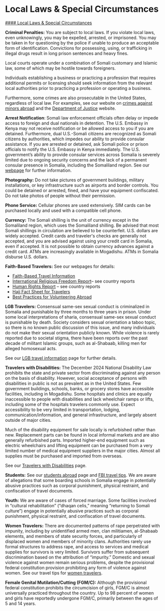 # Local Laws & Special Circumstances

[#### Local Laws & Special Circumstances](javascript:void(0); "Local Laws & Special Circumstances")

**Criminal Penalties:** You are subject to local laws. If you violate local laws, even unknowingly, you may be expelled, arrested, or imprisoned. You may be taken in for questioning by the police if unable to produce an acceptable form of identification. Convictions for possessing, using, or trafficking in illegal drugs result in long prison sentences and heavy fines.

Local courts operate under a combination of Somali customary and Islamic law, some of which may be hostile towards foreigners.

Individuals establishing a business or practicing a profession that requires additional permits or licensing should seek information from the relevant local authorities prior to practicing a profession or operating a business.

Furthermore, some crimes are also prosecutable in the United States, regardless of local law. For examples, see our website on [crimes against minors abroad](https://travel.state.gov/content/travel/en/international-travel/emergencies/arrest-detention/crimes-against-minors.html) and the [Department of Justice](https://www.justice.gov/archives/jm/criminal-resource-manual-1617-extraterritorial-criminal-jurisdiction-18-usc-112-878-970-1116) website.

**Arrest Notification**: Somali law enforcement officials often delay or impede access to foreign and dual nationals in detention. The U.S. Embassy in Kenya may not receive notification or be allowed access to you if you are detained. Furthermore, dual U.S.-Somali citizens are recognized as Somali citizens by authorities, which impedes our ability to provide consular assistance. If you are arrested or detained, ask Somali police or prison officials to notify the U.S. Embassy in Kenya immediately. The U.S. government’s ability to provide consular services across Somalia is severely limited due to ongoing security concerns and the lack of a permanent consular presence in Somalia, including the Somaliland region. See our [webpage](https://travel.state.gov/content/travel/en/international-travel/emergencies/arrest-detention.html) for further information.

**Photography:** Do not take pictures of government buildings, military installations, or key infrastructure such as airports and border controls. You could be detained or arrested, fined, and have your equipment confiscated. Do not take photos of people without their permission.

**Phone Service:** Cellular phones are used extensively. SIM cards can be purchased locally and used with a compatible cell phone.

**Currency:** The Somali shilling is the unit of currency except in the Somaliland region, which uses the Somaliland shilling. Be advised that most Somali shillings in circulation are believed to be counterfeit. U.S. dollars are widely accepted. Credit cards and traveler's checks are generally not accepted, and you are advised against using your credit card in Somalia, even if accepted. It is not possible to obtain currency advances against a credit card. ATMs are increasingly available in Mogadishu. ATMs in Somalia disburse U.S. dollars.

**Faith-Based Travelers:** See our webpages for details:

* [Faith-Based Travel Information](https://travel.state.gov/content/travel/en/international-travel/before-you-go/travelers-with-special-considerations/faith-based-travel.html)
* [International Religious Freedom Report](http://www.state.gov/j/drl/irf/rpt/index.htm)– see country reports
* [Human Rights Report](http://www.state.gov/j/drl/rls/hrrpt/) – see country reports
* [Hajj Fact Sheet for Travelers](http://travel.state.gov/content/passports/en/go/Hajj.html)
* [Best Practices for Volunteering Abroad](https://travel.state.gov/content/travel/en/international-travel/before-you-go/travelers-with-special-considerations/volunteering-abroad.html)

**LGB Travelers:** Consensual same-sex sexual conduct is criminalized in Somalia and punishable by three months to three years in prison. Under some local interpretations of sharia, consensual same-sex sexual conduct is punishable by death. Society considers sexual orientation a taboo topic, so there is no known public discussion of this issue, and many individuals do not make their sexual orientation publicly known. While violence is rarely reported due to societal stigma, there have been reports over the past decade of militant Islamic groups, such as al-Shabaab, killing men for alleged homosexual acts.

See our [LGB travel information](https://travel.state.gov/content/travel/en/international-travel/before-you-go/travelers-with-special-considerations/lgbti.html) page for further details.

**Travelers with Disabilities:** The December 2024 National Disability Law prohibits the state and private sector from discriminating against any person on the basis of disability. However, social acceptance of persons with disabilities in public is not as prevalent as in the United States. Few government buildings, schools, banks, or grocery stores have accessible facilities, including in Mogadishu. Some hospitals and clinics are equally inaccessible to people with disabilities and lack wheelchair ramps or lifts, including some of the hospitals travelers commonly use. Expect accessibility to be very limited in transportation, lodging, communication/information, and general infrastructure, and largely absent outside of major cities.

Much of the disability equipment for sale locally is refurbished rather than new. Replacement parts can be found in local informal markets and are also generally refurbished parts. Imported higher-end equipment such as electric wheelchairs and lifting equipment can be purchased from a very limited number of medical equipment suppliers in the major cities. Almost all supplies must be purchased and imported from overseas.

See our [Travelers with Disabilities](https://travel.state.gov/content/travel/en/international-travel/before-you-go/travelers-with-special-considerations/traveling-with-disabilties.html) page.

**Students:** See our [students abroad](http://travel.state.gov/content/studentsabroad/en.html) page and [FBI travel tips](https://www.fbi.gov/file-repository/student-travel-brochure-pdf.pdf/view). We are aware of allegations that some boarding schools in Somalia engage in potentially abusive practices such as corporal punishment, physical restraint, and confiscation of travel documents.

**Youth:** We are aware of cases of forced marriage. Some facilities involved in “cultural rehabilitation” (“dhaqan celis,” meaning “returning to Somali culture”) engage in potentially abusive practices such as corporal punishment, physical restraint, and confiscation of travel documents.

**Women Travelers:** There are documented patterns of rape perpetrated with impunity, including by unidentified armed men, clan militiamen, al-Shabaab elements, and members of state security forces, and particularly of displaced women and members of minority clans. Authorities rarely use formal structures to address rape, and access to services and medical supplies for survivors is very limited. Survivors suffer from subsequent discrimination based on the attribution of “impurity.” Domestic and sexual violence against women remain serious problems, despite the provisional federal constitution provision prohibiting any form of violence against women. See our travel tips for [women travelers](http://travel.state.gov/content/passports/english/go/Women.html).

**Female Genital Mutilation/Cutting (FGM/C):** Although the provisional federal constitution prohibits the circumcision of girls, FGM/C is almost universally practiced throughout the country. Up to 98 percent of women and girls have reportedly undergone FGM/C, primarily between the ages of 5 and 14 years.